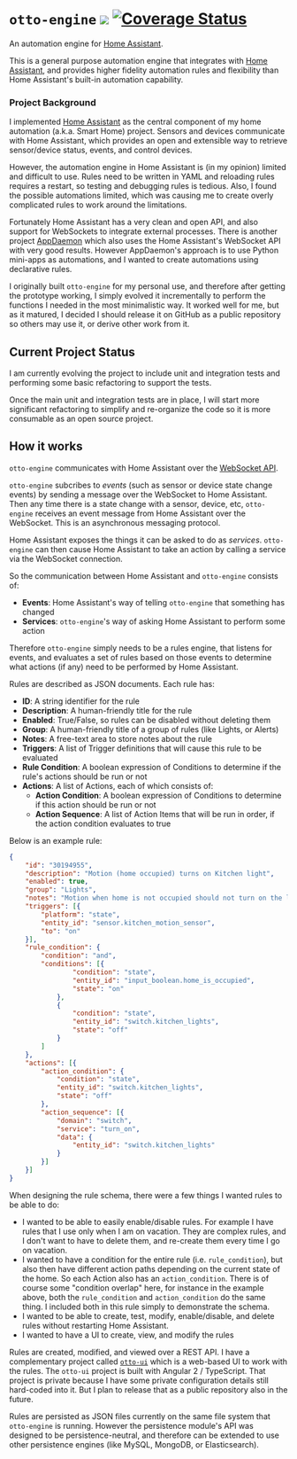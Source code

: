# `otto-engine` ![](https://travis-ci.org/sheaffej/otto-engine.svg?branch=master) [![Coverage Status](https://coveralls.io/repos/github/sheaffej/otto-engine/badge.svg?branch=master)](https://coveralls.io/github/sheaffej/otto-engine?branch=master)

An automation engine for [Home Assistant](https://www.home-assistant.io/).

This is a general purpose automation engine that integrates with [Home Assistant](https://www.home-assistant.io/), and provides higher fidelity automation rules and flexibility than Home Assistant's built-in automation capability.

### Project Background
I implemented [Home Assistant](https://www.home-assistant.io/) as the central component of my home automation (a.k.a. Smart Home) project. Sensors and devices communicate with Home Assistant, which provides an open and extensible way to retrieve sensor/device status, events, and control devices.

However, the automation engine in Home Assistant is (in my opinion) limited and difficult to use. Rules need to be written in YAML and reloading rules requires a restart, so testing and debugging rules is tedious. Also, I found the possible automations limited, which was causing me to create overly complicated rules to work around the limitations.

Fortunately Home Assistant has a very clean and open API, and also support for WebSockets to integrate external processes. There is another project [AppDaemon](https://github.com/home-assistant/appdaemon) which also uses the Home Assistant's WebSocket API with very good results. However AppDaemon's approach is to use Python mini-apps as automations, and I wanted to create automations using declarative rules.

I originally built `otto-engine` for my personal use, and therefore after getting the prototype working, I simply evolved it incrementally to perform the functions I needed in the most minimalistic way. It worked well for me, but as it matured, I decided I should release it on GitHub as a public repository so others may use it, or derive other work from it.

## Current Project Status
I am currently evolving the project to include unit and integration tests and performing some basic refactoring to support the tests.

Once the main unit and integration tests are in place, I will start more significant refactoring to simplify and re-organize the code so it is more consumable as an open source project.

## How it works

`otto-engine` communicates with Home Assistant over the [WebSocket API](https://developers.home-assistant.io/docs/en/external_api_websocket.html). 

`otto-engine` subcribes to *events* (such as sensor or device state change events) by sending a message over the WebSocket to Home Assistant. Then any time there is a state change with a sensor, device, etc, `otto-engine` receives an event message from Home Assistant over the WebSocket. This is an asynchronous messaging protocol.

Home Assistant exposes the things it can be asked to do as *services*. `otto-engine` can then cause Home Assistant to take an action by calling a service via the WebSocket connection. 

So the communication between Home Assistant and `otto-engine` consists of:

* **Events**: Home Assistant's way of telling `otto-engine` that something has changed
* **Services**: `otto-engine`'s way of asking Home Assistant to perform some action

Therefore `otto-engine` simply needs to be a rules engine, that listens for events, and evaluates a set of rules based on those events to determine what actions (if any) need to be performed by Home Assistant.

Rules are described as JSON documents. Each rule has:

* **ID**: A string identifier for the rule
* **Description**: A human-friendly title for the rule
* **Enabled**: True/False, so rules can be disabled without deleting them
* **Group**: A human-friendly title of a group of rules (like Lights, or Alerts)
* **Notes**: A free-text area to store notes about the rule
* **Triggers**: A list of Trigger definitions that will cause this rule to be evaluated
* **Rule Condition**: A boolean expression of Conditions to determine if the rule's actions should be run or not
* **Actions**: A list of Actions, each of which consists of:
	* **Action Condition**: A boolean expression of Conditions to determine if this action should be run or not
	* **Action Sequence**: A list of Action Items that will be run in order, if the action condition evaluates to true

Below is an example rule:

```json
{
	"id": "30194955",
	"description": "Motion (home occupied) turns on Kitchen light",
	"enabled": true,
	"group": "Lights",
	"notes": "Motion when home is not occupied should not turn on the lights",
	"triggers": [{
		"platform": "state",
		"entity_id": "sensor.kitchen_motion_sensor",
		"to": "on"
	}],
	"rule_condition": {
		"condition": "and",
		"conditions": [{
				"condition": "state",
				"entity_id": "input_boolean.home_is_occupied",
				"state": "on"
			},
			{
				"condition": "state",
				"entity_id": "switch.kitchen_lights",
				"state": "off"
			}
		]
	},
	"actions": [{
		"action_condition": {
			"condition": "state",
			"entity_id": "switch.kitchen_lights",
			"state": "off"
		},
		"action_sequence": [{
			"domain": "switch",
			"service": "turn_on",
			"data": {
				"entity_id": "switch.kitchen_lights"
			}
		}]
	}]
}
```

When designing the rule schema, there were a few things I wanted rules to be able to do:

* I wanted to be able to easily enable/disable rules. For example I have rules that I use only when I am on vacation. They are complex rules, and I don't want to have to delete them, and re-create them every time I go on vacation. 
* I wanted to have a condition for the entire rule (i.e. `rule_condition`), but also then have different action paths depending on the current state of the home. So each Action also has an `action_condition`. There is of course some "condition overlap" here, for instance in the example above, both the `rule_condition` and `action_condition` do the same thing. I included both in this rule simply to demonstrate the schema.
* I wanted to be able to create, test, modify, enable/disable, and delete rules without restarting Home Assistant.
* I wanted to have a UI to create, view, and modify the rules

Rules are created, modified, and viewed over a REST API. I have a complementary project called [`otto-ui`](https://github.com/sheaffej/otto-ui) which is a web-based UI to work with the rules. The `otto-ui` project is built with Angular 2 / TypeScript. That project is private because I have some private configuration details still hard-coded into it. But I plan to release that as a public repository also in the future.

Rules are persisted as JSON files currently on the same file system that `otto-engine` is running. However the persistence module's API was designed to be persistence-neutral, and therefore can be extended to use other persistence engines (like MySQL,  MongoDB, or Elasticsearch). 